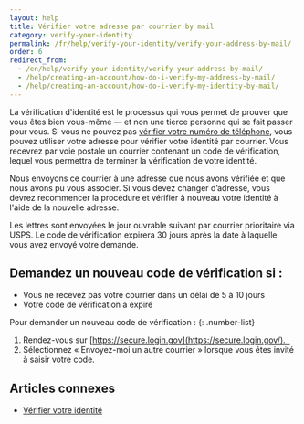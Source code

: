 ```yaml
---
layout: help 
title: Vérifier votre adresse par courrier by mail 
category: verify-your-identity 
permalink: /fr/help/verify-your-identity/verify-your-address-by-mail/ 
order: 6
redirect_from:
  - /en/help/verify-your-identity/verify-your-address-by-mail/
  - /help/creating-an-account/how-do-i-verify-my-address-by-mail/
  - /help/creating-an-account/how-do-i-verify-my-identity-by-mail/
---
```


La vérification d'identité est le processus qui vous permet de prouver que vous êtes bien vous-même — et non une tierce personne qui se fait passer pour vous.  Si vous ne pouvez pas [vérifier votre numéro de téléphone](/help/verify-your-identity/phone-number/), vous pouvez utiliser votre adresse pour vérifier votre identité par courrier. Vous recevrez par voie postale un courrier contenant un code de vérification, lequel vous permettra de terminer la vérification de votre identité.

Nous envoyons ce courrier à une adresse que nous avons vérifiée et que nous avons pu vous associer. Si vous devez changer d’adresse, vous devrez recommencer la procédure et vérifier à nouveau votre identité à l'aide de la nouvelle adresse.

Les lettres sont envoyées le jour ouvrable suivant par courrier prioritaire via USPS. Le code de vérification expirera 30 jours après la date à laquelle vous avez envoyé votre demande.

## Demandez un nouveau code de vérification si :

* Vous ne recevez pas votre courrier dans un délai de 5 à 10 jours
* Votre code de vérification a expiré

Pour demander un nouveau code de vérification : 
{: .number-list}
1. Rendez-vous sur [https://secure.login.gov](https://secure.login.gov/).  
2. Sélectionnez « Envoyez-moi un autre courrier » lorsque vous êtes invité à saisir votre code.

## Articles connexes
- [Vérifier votre identité](/help/verify-your-identity/how-to-verify-your-identity/)